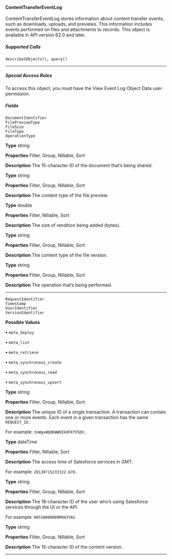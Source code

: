 #### ContentTransferEventLog

ContentTransferEventLog stores information about content transfer events, such as downloads, uploads, and previews. This information
includes events performed on files and attachments to records. This object is available in API version 62.0 and later.

##### Supported Calls
```
describeSObjects(), query()

```

-----

##### Special Access Rules

To access this object, you must have the View Event Log Object Data user permission.

##### Fields

```
DocumentIdentifier
FilePreviewType
FileSize
FileType
OperationType

```

**Type**
string

**Properties**
Filter, Group, Nillable, Sort

**Description**
The 15-character ID of the document that’s being shared.

**Type**
string

**Properties**
Filter, Group, Nillable, Sort

**Description**
The content type of the file preview.

**Type**
double

**Properties**
Filter, Nillable, Sort

**Description**
The size of rendition being added (bytes).

**Type**
string

**Properties**
Filter, Group, Nillable, Sort

**Description**
The content type of the file version.

**Type**
string

**Properties**
Filter, Group, Nillable, Sort

**Description**
The operation that’s being performed.


-----

```
RequestIdentifier
Timestamp
UserIdentifier
VersionIdentifier

```

**Possible Values**

**•** `meta_deploy`

**•** `meta_list`

**•** `meta_retrieve`

**•** `meta_synchronous_create`

**•** `meta_synchronous_read`

**•** `meta_synchronous_upsert`

**Type**
string

**Properties**
Filter, Group, Nillable, Sort

**Description**
The unique ID of a single transaction. A transaction can contain one or more events. Each
event in a given transaction has the same `REQUEST_ID.`

For example: `3nWgxWbDKWWDIk0FKfF5DV.`

**Type**
dateTime

**Properties**
Filter, Nillable, Sort

**Description**
The access time of Salesforce services in GMT.

For example: `20130715233322.670.`

**Type**
string

**Properties**
Filter, Group, Nillable, Sort

**Description**
The 18-character ID of the user who’s using Salesforce services through the UI or the API.

For example: `00530000009M943YAS`

**Type**
string

**Properties**
Filter, Group, Nillable, Sort

**Description**
The 15-character ID of the content version.


-----
